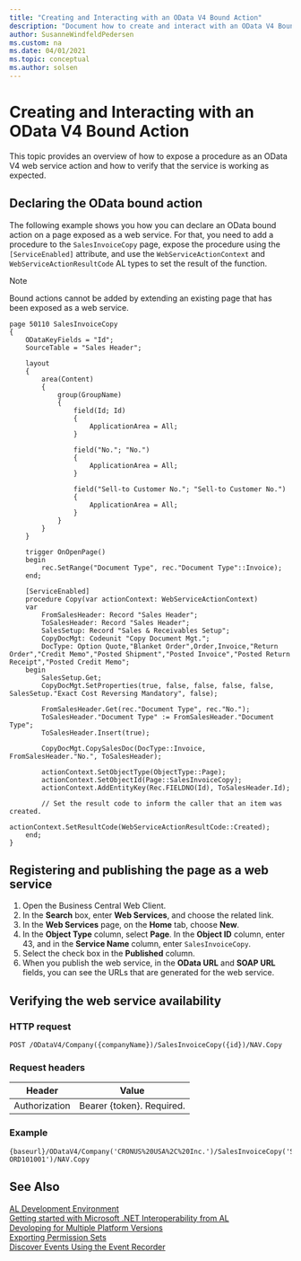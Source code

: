 ```yaml
---
title: "Creating and Interacting with an OData V4 Bound Action"
description: "Document how to create and interact with an OData V4 Bound Action in AL."
author: SusanneWindfeldPedersen
ms.custom: na
ms.date: 04/01/2021
ms.topic: conceptual
ms.author: solsen
---
```


# Creating and Interacting with an OData V4 Bound Action

This topic provides an overview of how to expose a procedure as an OData V4 web service action and how to verify that the service is working as expected.

## Declaring the OData bound action

The following example shows you how you can declare an OData bound action on a page exposed as a web service. For that, you need to add a procedure to the `SalesInvoiceCopy` page, expose the procedure using the `[ServiceEnabled]` attribute, and use the `WebServiceActionContext` and `WebServiceActionResultCode` AL types to set the result of the function.  

> [!NOTE]   
> Bound actions cannot be added by extending an existing page that has been exposed as a web service. 

```AL
page 50110 SalesInvoiceCopy
{
    ODataKeyFields = "Id";
    SourceTable = "Sales Header";

    layout
    {
        area(Content)
        {
            group(GroupName)
            {
                field(Id; Id)
                {
                    ApplicationArea = All;
                }

                field("No."; "No.")
                {
                    ApplicationArea = All;
                }

                field("Sell-to Customer No."; "Sell-to Customer No.")
                {
                    ApplicationArea = All;
                }
            }
        }
    }

    trigger OnOpenPage()
    begin
        rec.SetRange("Document Type", rec."Document Type"::Invoice);
    end;

    [ServiceEnabled]
    procedure Copy(var actionContext: WebServiceActionContext)
    var
        FromSalesHeader: Record "Sales Header";
        ToSalesHeader: Record "Sales Header";
        SalesSetup: Record "Sales & Receivables Setup";
        CopyDocMgt: Codeunit "Copy Document Mgt.";
        DocType: Option Quote,"Blanket Order",Order,Invoice,"Return Order","Credit Memo","Posted Shipment","Posted Invoice","Posted Return Receipt","Posted Credit Memo";
    begin
        SalesSetup.Get;
        CopyDocMgt.SetProperties(true, false, false, false, false, SalesSetup."Exact Cost Reversing Mandatory", false);

        FromSalesHeader.Get(rec."Document Type", rec."No.");
        ToSalesHeader."Document Type" := FromSalesHeader."Document Type";
        ToSalesHeader.Insert(true);

        CopyDocMgt.CopySalesDoc(DocType::Invoice, FromSalesHeader."No.", ToSalesHeader);

        actionContext.SetObjectType(ObjectType::Page);
        actionContext.SetObjectId(Page::SalesInvoiceCopy);
        actionContext.AddEntityKey(Rec.FIELDNO(Id), ToSalesHeader.Id);

        // Set the result code to inform the caller that an item was created.
        actionContext.SetResultCode(WebServiceActionResultCode::Created);
    end;
}
```

## Registering and publishing the page as a web service

1. Open the Business Central Web Client.
2. In the **Search** box, enter **Web Services**, and choose the related link.
3. In the **Web Services** page, on the **Home** tab, choose **New**.
4. In the **Object Type** column, select **Page**. In the **Object ID** column, enter 43, and in the **Service Name** column, enter `SalesInvoiceCopy`.
5. Select the check box in the **Published** column. 
6. When you publish the web service, in the **OData URL** and **SOAP URL** fields, you can see the URLs that are generated for the web service. 

## Verifying the web service availability  

### HTTP request

```
POST /ODataV4/Company({companyName})/SalesInvoiceCopy({id})/NAV.Copy
```

### Request headers

|Header|Value|
|------|-----|
|Authorization|Bearer {token}. Required.|

### Example

```
{baseurl}/ODataV4/Company('CRONUS%20USA%2C%20Inc.')/SalesInvoiceCopy('S-ORD101001')/NAV.Copy
```


## See Also
[AL Development Environment](devenv-reference-overview.md)  
[Getting started with Microsoft .NET Interoperability from AL](devenv-get-started-call-dotnet-from-al.md)  
[Devoloping for Multiple Platform Versions](devenv-developing-for-multiple-platform-versions.md)  
[Exporting Permission Sets](devenv-export-permission-sets.md)  
[Discover Events Using the Event Recorder](devenv-events-discoverability.md)    
